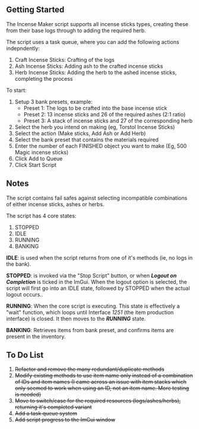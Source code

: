 
## Getting Started
The Incense Maker script supports all incense sticks types, creating these from their base logs through to adding the required herb. 

The script uses a task queue, where you can add the following actions indepndently:
1. Craft Incense Sticks: Crafting of the logs
2. Ash Incense Sticks: Adding ash to the crafted incense sticks
3. Herb Incense Sticks: Adding the herb to the ashed incense sticks, completing the process

To start:
1.	Setup 3 bank presets, example:
	* Preset 1: The logs to be crafted into the base incense stick
	* Preset 2: 13 incense sticks and 26 of the required ashes (2:1 ratio)
	* Preset 3: A stack of incense sticks and 27 of the corresponding herb
2. Select the herb you intend on making (eg, Torstol Incense Sticks)
3. Select the action (Make sticks, Add Ash or Add Herb)
4. Select the bank preset that contains the materials required
5. Enter the number of each FINISHED object you want to make (Eg, 500 Magic incense sticks)
6. Click Add to Queue
7. Click Start Script

## Notes
The script contains fail safes against selecting incompatible combinations of either incense sticks, ashes or herbs. 

The script has 4 core states:
1. STOPPED
2. IDLE
3. RUNNING
4. BANKING

**IDLE**: is used when the script returns from one of it's methods (ie, no logs in the bank).

**STOPPED**: is invoked via the "Stop Script" button, or when ***Logout on Completion*** is ticked in the ImGui.  When the logout option is selected, the script will first go into an IDLE state, followed by STOPPED when the actual logout occurs..

**RUNNING**: When the core script is executing. This state is effectively a "wait" function, which loops until Interface *1251* (the item production interface) is closed.  It then moves to the ***RUNNING*** state.

**BANKING**: Retrieves items from bank preset, and confirms items are present in the inventory.

## To Do List
1.	~~Refactor and remove the many redundant/duplicate methods~~
2.	~~Modify existing methods to use item name only instead of a combination of IDs and item names (I came across an issue with item stacks which only seemed to work when using an ID, not an item name. More testing is needed)~~
3.  ~~Move to switch/case for the required resources (logs/ashes/herbs), returning it's completed variant~~
4.	~~Add a task queue system~~
5.	~~Add script progress to the ImGui window~~